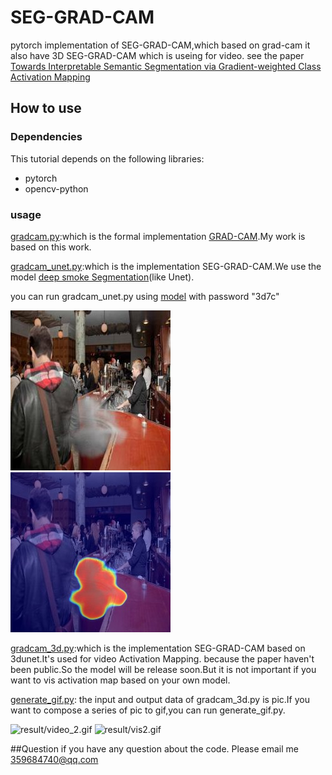 # SEG-GRAD-CAM
pytorch implementation of SEG-GRAD-CAM,which based on grad-cam it also have 3D SEG-GRAD-CAM which is useing for video.
see the paper [Towards Interpretable Semantic Segmentation via Gradient-weighted Class Activation Mapping](https://arxiv.org/abs/2002.11434)
## How to use

### Dependencies
This tutorial depends on the following libraries:

* pytorch
* opencv-python

### usage
[gradcam.py](gradcam.py):which is the formal implementation [GRAD-CAM](https://github.com/jacobgil/pytorch-grad-cam).My work is based on this work.

[gradcam_unet.py](gradcam_unet.py):which is the implementation SEG-GRAD-CAM.We use the model [deep smoke Segmentation](https://arxiv.org/abs/1809.00774)(like Unet).

you can run gradcam_unet.py using [model](https://pan.baidu.com/s/16IolEoXFZChlTKNo2t5jnA) with password "3d7c"

![result/pic_1.jpg](result/pic_1.jpg)
![result/cam_1.jpg](result/cam_1.jpg)

[gradcam_3d.py](gradcam_3d.py):which is the implementation SEG-GRAD-CAM based on 3dunet.It's used for video Activation Mapping.
because the paper haven't been public.So the model will be release soon.But it is not important if you want to vis activation map based on your own model.

[generate_gif.py](generate_gif.py): the input and output data of gradcam_3d.py is pic.If you want to compose a series of pic to gif,you can run generate_gif.py.

![result/video_2.gif](result/video_2.gif)
![result/vis2.gif](result/vis2.gif)

##Question
if you have any question about the code. Please email me 359684740@qq.com

